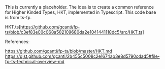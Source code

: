 This is currently a placeholder. The idea is to create a common reference for Higher Kinded Types, HKT, implemented in Typescript. This code base is from ts-fp. 

HKT.ts[https://github.com/gcanti/fp-ts/blob/c3ef83e00c068a502109680da2e1041441118dc5/src/HKT.ts]

References:

https://github.com/gcanti/fp-ts/blob/master/HKT.md
https://gist.github.com/gcanti/2b455c5008c2e1674ab3e8d5790cdad5#file-fp-ts-technical-overview-md
